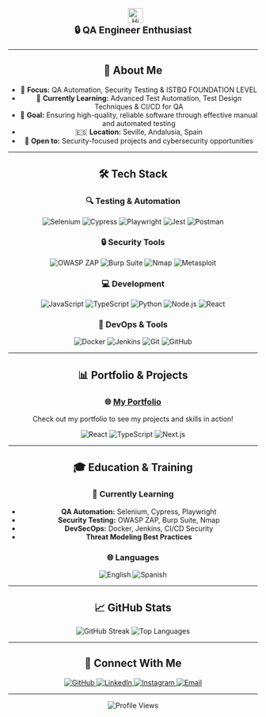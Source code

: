 <div align="center"
# 🛡️ Jesús Martín | QA Automation Junior | ISTBQ FOUNDATION LEVEL  🚀
</div>

<div align="center">
  <img src="https://raw.githubusercontent.com/iampavangandhi/iampavangandhi/master/gifs/Hi.gif" alt="Hi" width="30px" style="margin-left: 10px;">
  <h3 style="font-size: 1.2rem; margin: 0 0 20px 0;">🔒  QA Engineer Enthusiast</h3>
</div>

---

## 🎯 About Me

- 🔐 **Focus:** QA Automation, Security Testing & ISTBQ FOUNDATION LEVEL
- 🌱 **Currently Learning:** Advanced Test Automation, Test Design Techniques & CI/CD for QA
- 🎯 **Goal:** Ensuring high-quality, reliable software through effective manual and automated testing
- 🇪🇸 **Location:** Seville, Andalusia, Spain
- 🚀 **Open to:** Security-focused projects and cybersecurity opportunities

---

## 🛠️ Tech Stack

### 🔍 Testing & Automation
![Selenium](https://img.shields.io/badge/Selenium-43B02A?style=for-the-badge&logo=selenium&logoColor=white)
![Cypress](https://img.shields.io/badge/Cypress-17202C?style=for-the-badge&logo=cypress&logoColor=white)
![Playwright](https://img.shields.io/badge/Playwright-2EAD33?style=for-the-badge&logo=playwright&logoColor=white)
![Jest](https://img.shields.io/badge/Jest-C21325?style=for-the-badge&logo=jest&logoColor=white)
![Postman](https://img.shields.io/badge/Postman-FF6C37?style=for-the-badge&logo=postman&logoColor=white)

### 🔒 Security Tools
![OWASP ZAP](https://img.shields.io/badge/OWASP_ZAP-000000?style=for-the-badge&logo=owasp&logoColor=white)
![Burp Suite](https://img.shields.io/badge/Burp_Suite-FF6B35?style=for-the-badge&logo=burp-suite&logoColor=white)
![Nmap](https://img.shields.io/badge/Nmap-000000?style=for-the-badge&logo=nmap&logoColor=white)
![Metasploit](https://img.shields.io/badge/Metasploit-000000?style=for-the-badge&logo=metasploit&logoColor=white)

### 💻 Development
![JavaScript](https://img.shields.io/badge/JavaScript-F7DF1E?style=for-the-badge&logo=javascript&logoColor=black)
![TypeScript](https://img.shields.io/badge/TypeScript-3178C6?style=for-the-badge&logo=typescript&logoColor=white)
![Python](https://img.shields.io/badge/Python-3776AB?style=for-the-badge&logo=python&logoColor=white)
![Node.js](https://img.shields.io/badge/Node.js-339933?style=for-the-badge&logo=node.js&logoColor=white)
![React](https://img.shields.io/badge/React-20232A?style=for-the-badge&logo=react&logoColor=61DAFB)

### 🐳 DevOps & Tools
![Docker](https://img.shields.io/badge/Docker-2496ED?style=for-the-badge&logo=docker&logoColor=white)
![Jenkins](https://img.shields.io/badge/Jenkins-D24939?style=for-the-badge&logo=jenkins&logoColor=white)
![Git](https://img.shields.io/badge/Git-F05032?style=for-the-badge&logo=git&logoColor=white)
![GitHub](https://img.shields.io/badge/GitHub-181717?style=for-the-badge&logo=github&logoColor=white)

---

## 📊 Portfolio & Projects

<div align="center">

### 🌐 [My Portfolio](https://port-folio-seven-nu.vercel.app/)
Check out my portfolio to see my projects and skills in action!

![React](https://img.shields.io/badge/React-20232A?style=for-the-badge&logo=react&logoColor=61DAFB)
![TypeScript](https://img.shields.io/badge/TypeScript-3178C6?style=for-the-badge&logo=typescript&logoColor=white)
![Next.js](https://img.shields.io/badge/Next.js-000000?style=for-the-badge&logo=next.js&logoColor=white)

</div>

---

## 🎓 Education & Training

### 🌱 Currently Learning
- **QA Automation:** Selenium, Cypress, Playwright
- **Security Testing:** OWASP ZAP, Burp Suite, Nmap
- **DevSecOps:** Docker, Jenkins, CI/CD Security
- **Threat Modeling Best Practices**

### 🌐 Languages
![English](https://img.shields.io/badge/English-C1_(in_progress)-blue?logo=cambridge&logoColor=white&style=flat-square)
![Spanish](https://img.shields.io/badge/Spanish-Native-FF6B35?style=flat-square)

---

## 📈 GitHub Stats

<div align="center">
  <img src="https://streak-stats.demolab.com/?user=JesusMarth&theme=radical&hide_border=true" alt="GitHub Streak" />
  <img src="https://github-readme-stats.vercel.app/api/top-langs/?username=JesusMarth&layout=compact&theme=radical&hide_border=true" alt="Top Languages" />
</div>

---

## 🤝 Connect With Me

<div align="center">
  <a href="https://github.com/JesusMarth" target="_blank">
    <img src="https://img.shields.io/badge/GitHub-JesusMarth-black?logo=github&style=for-the-badge" alt="GitHub"/>
  </a>
  <a href="https://www.linkedin.com/in/jesús-martín-saldaña-28905a36b" target="_blank">
    <img src="https://img.shields.io/badge/LinkedIn-Jesús_Martín_Saldaña-blue?logo=linkedin&style=for-the-badge" alt="LinkedIn">
  </a>
  <a href="https://www.instagram.com/jesusmarth" target="_blank">
    <img src="https://img.shields.io/badge/Instagram-@jesusmarth-pink?logo=instagram&logoColor=white&style=for-the-badge" alt="Instagram"/>
  </a>
  <a href="mailto:jesusmartinsaldana2304@gmail.com">
    <img src="https://img.shields.io/badge/Email-jesusmartinsaldana2304@gmail.com-white?logo=gmail&style=for-the-badge" alt="Email"/>
  </a>
</div>

---

<div align="center">
  <img src="https://komarev.com/ghpvc/?username=JesusMarth&style=flat-square&color=blue" alt="Profile Views" />
</div> 
